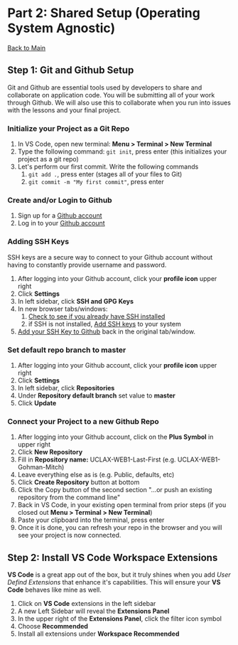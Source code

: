 # Part 2: Shared Setup (Operating System Agnostic)

[Back to Main](../SETUP.md)

## Step 1: Git and Github Setup

Git and Github are essential tools used by developers to share and collaborate on application code. You will be submitting all of your work through Github. We will also use this to collaborate when you run into issues with the lessons and your final project.

### Initialize your Project as a Git Repo

1. In VS Code, open new terminal: **Menu > Terminal > New Terminal**
2. Type the following command: `git init`, press enter (this initializes your project as a git repo)
3. Let's perform our first commit. Write the following commands
    1. `git add .`, press enter (stages all of your files to Git)
    2. `git commit -m "My first commit"`, press enter

### Create and/or Login to Github

1. Sign up for a <a href="https://github.com/join" target="github">Github account</a>
2. Log in to your <a href="https://github.com/login" target="github">Github account</a>

### Adding SSH Keys

SSH keys are a secure way to connect to your Github account without having to constantly provide username and password.

1. After logging into your Github account, click your **profile icon** upper right
2. Click **Settings**
3. In left sidebar, click **SSH and GPG Keys**
4. In new browser tabs/windows:
    1. <a href="https://docs.github.com/en/authentication/connecting-to-github-with-ssh/checking-for-existing-ssh-keys" target="sshCheck">Check to see if you already have SSH installed</a>
    2. if SSH is not installed, <a href="https://docs.github.com/en/authentication/connecting-to-github-with-ssh/generating-a-new-ssh-key-and-adding-it-to-the-ssh-agent" target="sshSetup">Add SSH keys</a> to your system
5. <a href="https://docs.github.com/en/authentication/connecting-to-github-with-ssh/adding-a-new-ssh-key-to-your-github-account" target="sshAddToGithub">Add your SSH Key to Github</a> back in the original tab/window.

### Set default repo branch to master

1. After logging into your Github account, click your **profile icon** upper right
2. Click **Settings**
3. In left sidebar, click **Repositories**
4. Under **Repository default branch** set value to **master**
5. Click **Update**

### Connect your Project to a new Github Repo

1. After logging into your Github account, click on the **Plus Symbol** in upper right
2. Click **New Repository**
3. Fill in **Repository name:** UCLAX-WEB1-Last-First (e.g. UCLAX-WEB1-Gohman-Mitch)
4. Leave everything else as is (e.g. Public, defaults, etc)
5. Click **Create Repository** button at bottom
6. Click the Copy button of the second section "…or push an existing repository from the command line"
7. Back in VS Code, in your existing open terminal from prior steps (if you closed out **Menu > Terminal > New Terminal**)
8. Paste your clipboard into the terminal, press enter
9. Once it is done, you can refresh your repo in the browser and you will see your project is now connected.

## Step 2: Install VS Code Workspace Extensions

**VS Code** is a great app out of the box, but it truly shines when you add _User Defind Extensions_ that enhance it's capabilities. This will ensure your **VS Code** behaves like mine as well.

1. Click on **VS Code** extensions in the left sidebar
2. A new Left Sidebar will reveal the **Extensions Panel**
3. In the upper right of the **Extensions Panel**, click the filter icon symbol
4. Choose **Recommended**
5. Install all extensions under **Workspace Recommended**
